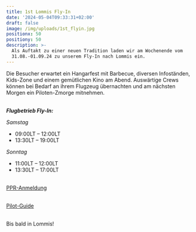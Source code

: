 ```yaml
---
title: 1st Lommis Fly-In
date: '2024-05-04T09:33:31+02:00'
draft: false
image: /img/uploads/1st_flyin.jpg
positionx: 50
positiony: 50
description: >-
  Als Auftakt zu einer neuen Tradition laden wir am Wochenende vom
  31.08.-01.09.24 zu unserem Fly-In nach Lommis ein.
---
```

Die Besucher erwartet ein Hangarfest mit Barbecue, diversen Infoständen, Kids-Zone und einem gemütlichen Kino am Abend.
Auswärtige Crews können bei Bedarf an ihrem Flugzeug übernachten und am nächsten Morgen ein Piloten-Zmorge mitnehmen.

\
_**Flugbetrieb Fly-In:**_

_Samstag_   

* 09:00LT – 12:00LT
* 13:30LT – 19:00LT

_Sonntag_    

* 11:00LT – 12:00LT
* 13:30LT – 17:00LT

\
[PPR-Anmeldung](https://forms.gle/JP9fCwmJMQmH8ijM9)

\
[Pilot-Guide](https://drive.google.com/file/d/10yXAvi9tp0OLkawUj8bgx-9wlLdqeEQh/view?usp=sharing)

\
Bis bald in Lommis!
